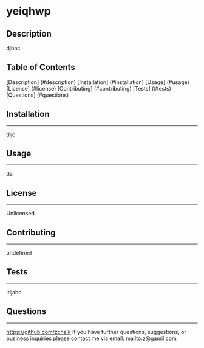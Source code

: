 # yeiqhwp
<a name="description"></a>
## Description
djbac
## Table of Contents

[Description] (#description)
[Installation] (#installation)
[Usage] (#usage)
[License] (#license)
[Contributing] (#contributing)
[Tests] (#tests)
[Questions] (#questions)

<a id="installation"></a>
## Installation
***
dljc

<a name="usage"></a>
## Usage
***
da

<a name="license"></a>
## License
***
Unlicensed

<a name="constributing"></a>
## Contributing
***
undefined

<a name="tests"></a>
## Tests
***
ldjabc

<a name="questions"></a>
## Questions
***
https://github.com/zchalk
If you have further questions, suggestions, or business inquiries please contact me via email: mailto:z@gamil.com
